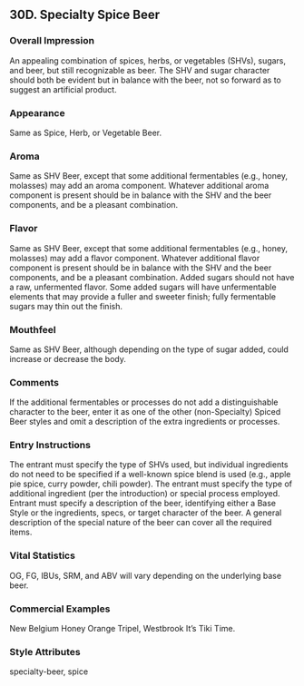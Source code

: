 ## 30D. Specialty Spice Beer

### Overall Impression

An appealing combination of spices, herbs, or vegetables (SHVs), sugars, and beer, but still recognizable as beer. The SHV and sugar character should both be evident but in balance with the beer, not so forward as to suggest an artificial product.

### Appearance

Same as Spice, Herb, or Vegetable Beer.

### Aroma

Same as SHV Beer, except that some additional fermentables (e.g., honey, molasses) may add an aroma component. Whatever additional aroma component is present should be in balance with the SHV and the beer components, and be a pleasant combination.

### Flavor

Same as SHV Beer, except that some additional fermentables (e.g., honey, molasses) may add a flavor component. Whatever additional flavor component is present should be in balance with the SHV and the beer components, and be a pleasant combination. Added sugars should not have a raw, unfermented flavor. Some added sugars will have unfermentable elements that may provide a fuller and sweeter finish; fully fermentable sugars may thin out the finish.

### Mouthfeel

Same as SHV Beer, although depending on the type of sugar added, could increase or decrease the body.

### Comments

If the additional fermentables or processes do not add a distinguishable character to the beer, enter it as one of the other (non-Specialty) Spiced Beer styles and omit a description of the extra ingredients or processes.

### Entry Instructions

The entrant must specify the type of SHVs used, but individual ingredients do not need to be specified if a well-known spice blend is used (e.g., apple pie spice, curry powder, chili powder). The entrant must specify the type of additional ingredient (per the introduction) or special process employed. Entrant must specify a description of the beer, identifying either a Base Style or the ingredients, specs, or target character of the beer. A general description of the special nature of the beer can cover all the required items.

### Vital Statistics

OG, FG, IBUs, SRM, and ABV will vary depending on the underlying base beer.

### Commercial Examples

New Belgium Honey Orange Tripel, Westbrook It’s Tiki Time.

### Style Attributes

specialty-beer, spice